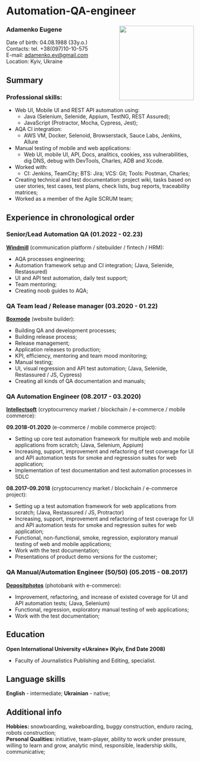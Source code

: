 # Automation-QA-engineer
### Adamenko Eugene <Image src="photo1.jpg" align="right" width="200" height="200">
Date of birth: 04.08.1988 (33y.o.)  
Contacts: tel. +38(097)10-10-575  
E-mail: adamenko.ev@gmail.com  
Location: Kyiv, Ukraine  

## Summary
### Professional skills: 
* Web UI, Mobile UI and REST API automation using: 
  * Java (Selenium, Selenide, Appium, TestNG, REST Assured);
  * JavaScript (Protractor, Mocha, Cypress, Jest);
* AQA CI integration: 
  * AWS VM, Docker, Selenoid, Browserstack, Sauce Labs, Jenkins, Allure
* Manual testing of mobile and web applications:
  * Web UI, mobile UI, API, Docs, analitics, cookies, xss vulnerabilities, dig DNS, debug with DevTools, Charles, ADB and Xcode.
* Worked with:
  * CI: Jenkins, TeamCity;  BTS: Jira;  VCS: Git;  Tools: Postman, Charles;
* Creating technical and test documentation: project wiki, tasks based on user stories, test cases, test plans, check lists, bug reports, traceability matrices;
* Worked as a member of the Agile SCRUM team;

## Experience in chronological order
### Senior/Lead Automation QA (01.2022 - 02.23)  
[**Windmill**](https://www.windmill.digital/) (communication platform / sitebuilder / fintech / HRM):
  * AQA processes engineering;
  * Automation framework setup and CI integration; (Java, Selenide, Restassured)
  * UI and API test automation, daily test support;
  * Team mentoring;
  * Creating noob guides to AQA;

### QA Team lead / Release manager (03.2020 - 01.22)  
[**Boxmode**](https://boxmode.com) (website builder):
  * Building QA and development processes;
  * Building release process;
  * Release management;
  * Application releases to production;
  * KPI, efficiency, mentoring and team mood monitoring;
  * Manual testing;
  * UI, visual regression and API test automation; (Java, Selenide, Restassured / JS, Cypress)
  * Creating all kinds of QA documentation and manuals;

### QA Automation Engineer (08.2017 - 03.2020)
[**Intellectsoft**](https://www.intellectsoft.net/) (cryptocurrency market / blockchain / e-commerce / mobile commerce):

**09.2018-01.2020** (e-commerce / mobile commerce project):
  * Setting up core test automation framework for multiple web and mobile applications from scratch; (Java, Selenium, Appium)
  * Increasing, support, improvement and refactoring of test coverage for UI and API automation tests for smoke and regression suites for web application;
  * Implementation of test documentation and test automation processes in SDLC

**08.2017-09.2018** (cryptocurrency market / blockchain / e-commerce project):
  * Setting up a test automation framework for web applications from scratch; (Java, Restassured / JS, Protractor)
  * Increasing, support, improvement and refactoring of test coverage for UI and API automation tests for smoke and regression suites for web application;
  * Functional, non-functional, smoke, regression, exploratory manual testing of web and mobile applications;
  * Work with the test documentation;
  * Presentations of product demo versions for the customer;

### QA Manual/Automation Engineer (50/50) (05.2015 - 08.2017)  
[**Depositphotos**](https://depositphotos.com/) (photobank with e-commerce):
  * Improvement, refactoring, and increase of existed coverage for UI and API automation tests; (Java, Selenium)
  * Functional, regression, exploratory manual testing of web applications;
  * Work with the test documentation;

## Education
**Open International University «Ukraine» (Kyiv, End Date 2008)**
* Faculty of Journalistics Publishing and Editing, specialist.

## Language skills
**English** - intermediate;
**Ukrainian** - native;

## Additional info
**Hobbies:** snowboarding, wakeboarding, buggy construction, enduro racing, robots construction;  
**Personal Qualities:** initiative, team-player, ability to work under pressure, willing to learn and grow, analytic mind, responsible, leadership skills, communicative;

